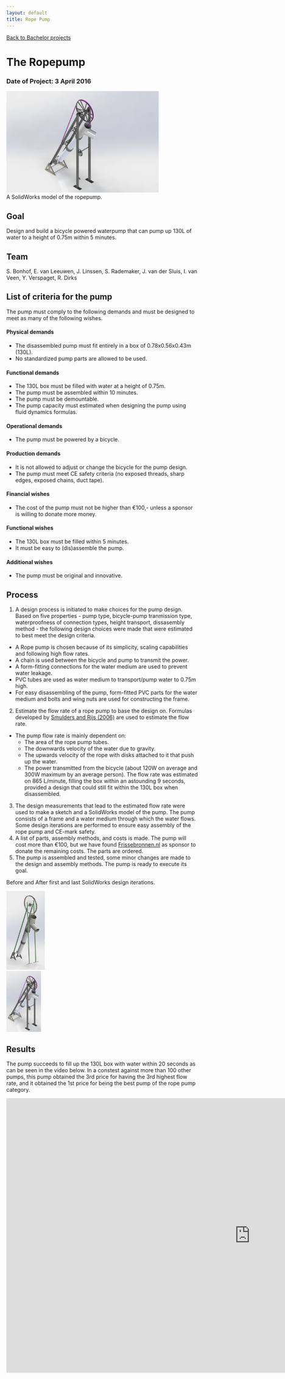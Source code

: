 ```yaml
---
layout: default
title: Rope Pump
---
```


[Back to Bachelor projects](./bachelor.md)
# The Ropepump
### Date of Project: 3 April 2016
<img src="/assets/img/Touwpomp1.jpg" alt="touwpomp_project" width="400"/>\
A SolidWorks model of the ropepump.

## Goal
Design and build a bicycle powered waterpump that can pump up 130L of water to a height of 0.75m within 5 minutes.

## Team
S. Bonhof, E. van Leeuwen, J. Linssen, S. Rademaker, J. van der Sluis, I. van Veen, Y. Verspaget, R. Dirks

## List of criteria for the pump
The pump must comply to the following demands and must be designed to meet as many of the following wishes.

#### Physical demands
* The disassembled pump must fit entirely in a box of 0.78x0.56x0.43m (130L).
* No standardized pump parts are allowed to be used.
#### Functional demands
* The 130L box must be filled with water at a height of 0.75m.
* The pump must be assembled within 10 minutes.
* The pump must be demountable.
* The pump capacity must estimated when designing the pump using fluid dynamics formulas.
#### Operational demands
* The pump must be powered by a bicycle. 
#### Production demands
* It is not allowed to adjust or change the bicycle for the pump design.
* The pump must meet CE safety criteria (no exposed threads, sharp edges, exposed chains, duct tape).
#### Financial wishes
* The cost of the pump must not be higher than €100,- unless a sponsor is willing to donate more money.
#### Functional wishes
* The 130L box must be filled within 5 minutes.
* It must be easy to (dis)assemble the pump.
#### Additional wishes
* The pump must be original and innovative.


## Process
1. A design process is initiated to make choices for the pump design. Based on five properties - pump type, bicycle-pump tranmission type, waterproofness of connection types, height transport, dissasembly method - the following design choices were made that were estimated to best meet the design criteria. 
  - A Rope pump is chosen because of its simplicity, scaling capabilities and following high flow rates.
  - A chain is used between the bicycle and pump to transmit the power.
  - A form-fitting connections for the water medium are used to prevent water leakage.
  - PVC tubes are used as water medium to transport/pump water to 0.75m high.
  - For easy disassembling of the pump, form-fitted PVC parts for the water medium and bolts and wing nuts are used for constructing the frame.
2. Estimate the flow rate of a rope pump to base the design on. Formulas developed by [Smulders and Rijs (2006)](https://www.arrakis.nl/reports/060923_Ropepump_Smulders-Rijs_lr.pdf) are used to estimate the flow rate.
  - The pump flow rate is mainly dependent on: 
    - The area of the rope pump tubes.
    - The downwards velocity of the water due to gravity.
    - The upwards velocity of the rope with disks attached to it that push up the water.
    - The power transmitted from the bicycle (about 120W on average and 300W maximum by an average person).
  The flow rate was estimated on 865 L/minute, filling the box within an astounding 9 seconds, provided a design that could still fit within the 130L box when disassembled. 
3. The design measurements that lead to the estimated flow rate were used to make a sketch and a SolidWorks model of the pump. The pump consists of a frame and a water medium through which the water flows. Some design iterations are performed to ensure easy assembly of the rope pump and CE-mark safety.
4. A list of parts, assembly methods, and costs is made. The pump will cost more than €100, but we have found [Frissebronnen.nl](Frissebronnen.nl) as sponsor to donate the remaining costs. The parts are ordered.
5. The pump is assembled and tested, some minor changes are made to the design and assembly methods. The pump is ready to execute its goal. 

Before and After first and last SolidWorks design iterations.
 <div class="row">
  <div class="column">
    <img src="/assets/img/Touwpomp0.jpg" alt="touwpomp_project1" style="width:20%"/>
  </div>
  <div class="column">
    <img src="/assets/img/Touwpomp2.jpg" alt="touwpomp_project2" style="width:18%"/>
  </div>
</div> 

## Results
The pump succeeds to fill up the 130L box with water within 20 seconds as can be seen in the video below. In a constest against more than 100 other pumps, this pump obtained the 3rd price for having the 3rd highest flow rate, and it obtained the 1st price for being the best pump of the rope pump category.

<iframe width="1280" height="720" src="https://www.youtube.com/embed/-KpJuhg08SY" title="De touwpomp van WB11 2015-2016" frameborder="0" allow="accelerometer; autoplay; clipboard-write; encrypted-media; gyroscope; picture-in-picture" allowfullscreen></iframe>
